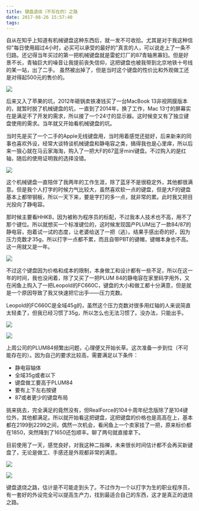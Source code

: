 ```yaml
---
title: 键盘退烧（不存在的）之路
date: 2017-08-26 15:57:40
tags:
---
```

自从在知乎上知道有机械键盘这种东西后，就一发不可收拾。尤其是对于我这种信仰"每日使用超过4小时，必买可以承受的最好的"真言的人，可以说走上了一条不归路。还记得当年买过的第一把机械键盘就是雷蛇灯厂的87青轴黑寡妇。但是好景不长，青轴巨大的噪音让我提前丧失信仰，这把键盘也被我带到北京地铁十号线的某一站，出了二手。
虽然被出掉了，但是当时这个键盘的性价比和外观做工还是对得起500元的售价的。

![](http://image.pcwaishe.cn/data/attachment/forum/201504/15/175139bd1eprrp1dw1vhgh.jpg)

后来又入了苹果的坑，2012年砸锅卖铁凑钱买了一台MacBook 13非视网膜版本的，就暂时脱了机械键盘的坑，一直到了2014年，换了工作，Mac 13寸的屏幕实在是满足不了开发的需求，所以接了一个24寸的显示器。这时候变又有了独立键盘使用的需求。当年就又开始看机械键盘的坑。

当时先是买了一个二手的Apple无线键盘用，当时用着感觉还挺好，后来新来的同事也喜欢外设，经常大谈特谈机械键盘和静电容之类，搞得我也是心里痒，所以后来一狠心就在马云家海淘，购入了一把大F的67蓝牙mini键盘。不过购入的是红轴，随后的使用证明我的选择没错。

![](http://imglf2.nosdn.127.net/img/MHR2UG9MeFZVcHhySEFaRjBUenlnQTZ0cVhIL0dLeTRaNTBpcFJ0U3gvS2l5OFZCb05nTW5BPT0.jpg?imageView&thumbnail=500x0&quality=96&stripmeta=0&type=jpg)

这个机械键盘一直陪伴了我两年的工作生涯，除了蓝牙不是很稳定外，其他都很满意。但是我个人打字的时候力气比较大，虽然喜欢软一点的键盘，但是大F的键盘基本上都带钢板，所以一天下来，要是字打的多一点，就非常的累。此时我又把目光投向了静电容。

那时候主要看HHKB，因为被称为程序员的标配，不过我本人技术也不高，用不了那个键位。所以就想买一个标准键位的，这时候发现国产PLUM出了一款84/87的静电容，抱着试一试的态度，让老婆给送了一把（逃）。结果手感出奇的好，因为压力克数才35g，所以打字一点都不累，而且自带PBT的键帽，键帽本身也不高。这一用就又是一年。

![](http://imglf2.nosdn.127.net/img/MHR2UG9MeFZVcHhySEFaRjBUenlnSkJGVERRR1cvVlplZXlJNFBkWXlQV0pWY0p2L0J1ODhBPT0.jpg?imageView&thumbnail=500x0&quality=96&stripmeta=0&type=jpg)

不过这个键盘因为价格和成本的限制，本身做工和设计都有一些不足，所以在这一年的时间，我也没闲着，除了又买了一把PLUM 84的静电容在家里码字用外，又在闲鱼上购入了一把Leopold的FC660C，键盘的大小和做工都十分满意，但是就是一个原因导致了我又快速把它出手——压力克数。

Leopold的FC660C是全域45g的，虽然这个压力克数对很多用红轴的人来说简直太轻柔了，但我已经习惯了35g，所以怎么也无法习惯了。没办法，只能出手。

![](http://imglf0.nosdn.127.net/img/MHR2UG9MeFZVcHhySEFaRjBUenlnRFlFa1AvQzQ2cGp4dHhxclFhSWI3MnA3aTZrZVZWSzF3PT0.jpg?imageView&thumbnail=500x0&quality=96&stripmeta=0&type=jpg)

![](http://imglf.nosdn.127.net/img/MHR2UG9MeFZVcHhySEFaRjBUenlnR2pRR01CUVdKR0pSL3lseVRGWWJ2QlBWQXZiYmVQd2Z3PT0.jpg?imageView&thumbnail=500x0&quality=96&stripmeta=0&type=jpg)

上周公司的PLUM84频繁出问题，心理便又开始长草。这次准备一步到位（不可能存在的）。因为自己的要求比较高，需要满足以下条件：
- 静电容轴体
- 全域35g或者以下
- 键盘做工要高于PLUM84
- 要有上下左右按键
- 87或者更少的键盘布局

挑来挑去，完全满足的竟然没有，但RealForce的104十周年纪念版除了是104键位外，其他都满足。所以就开始看这把键盘，这把键盘的价格也是高高在上，基本都在2199到2299之间，偶然一次机会，看闲鱼上一个卖家挂了一把，原来标价都在1850，突然降到了1650还包顺丰。聊了两句就直接拿下。

目前使用了一天，感觉良好，对我这种二指禅，未来很长时间估计都不会再买新键盘了，无论是做工、手感还是外观都非常的满意。

![](http://imglf0.nosdn.127.net/img/MHR2UG9MeFZVcHpRa01uTHlOWnNRRDlhUjFTTTNFK290ZTh6UWo0dVlVaHJBaGRrbXd4Yk93PT0.jpg?imageView&thumbnail=500x0&quality=96&stripmeta=0&type=jpg)

![](http://imglf1.nosdn.127.net/img/MHR2UG9MeFZVcHpRa01uTHlOWnNRTFlMUU12RVlmTXhMQmhiV3Q4aDhhc3FpR2laSld0N1RBPT0.jpg?imageView&thumbnail=500x0&quality=96&stripmeta=0&type=jpg)

键盘退烧之路，估计是不可能走到头了。不过作为一个以打字为生的职业程序员，有一套好的外设完全可以提高生产力，找到最适合自己的东西，这才是真正的退烧之路。




